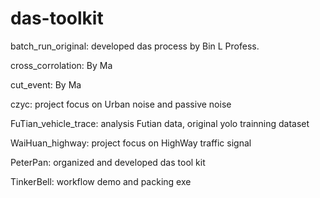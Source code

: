 # das-toolkit

batch_run_original: developed das process by Bin L Profess.

cross_corrolation: By Ma

cut_event: By Ma

czyc: project focus on Urban noise and passive noise

FuTian_vehicle_trace: analysis Futian data, original yolo trainning dataset

WaiHuan_highway: project focus on HighWay traffic signal

PeterPan: organized and developed das tool kit

TinkerBell: workflow demo and packing exe